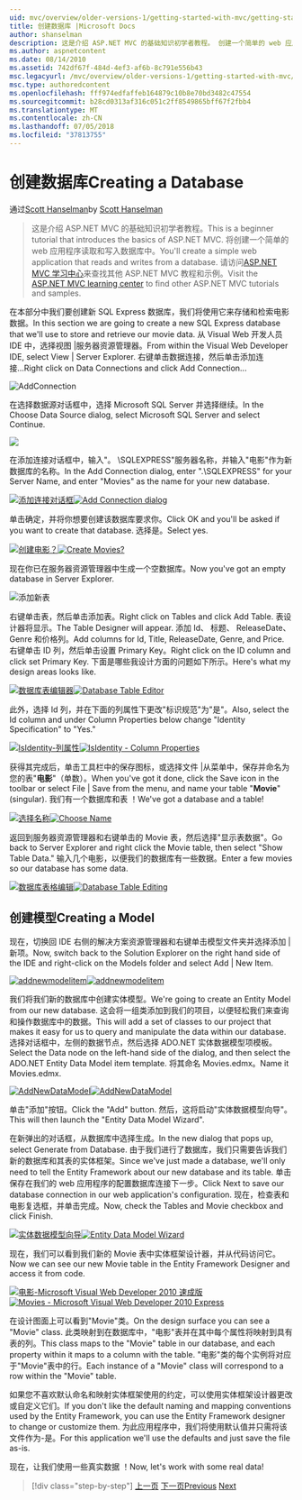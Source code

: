 ```yaml
---
uid: mvc/overview/older-versions-1/getting-started-with-mvc/getting-started-with-mvc-part4
title: 创建数据库 |Microsoft Docs
author: shanselman
description: 这是介绍 ASP.NET MVC 的基础知识初学者教程。 创建一个简单的 web 应用程序读取和写入数据库中。
ms.author: aspnetcontent
ms.date: 08/14/2010
ms.assetid: 742df67f-484d-4ef3-af6b-8c791e556b43
msc.legacyurl: /mvc/overview/older-versions-1/getting-started-with-mvc/getting-started-with-mvc-part4
msc.type: authoredcontent
ms.openlocfilehash: fff974edfaffeb164879c10b8e70bd3482c47554
ms.sourcegitcommit: b28cd0313af316c051c2ff8549865bff67f2fbb4
ms.translationtype: MT
ms.contentlocale: zh-CN
ms.lasthandoff: 07/05/2018
ms.locfileid: "37813755"
---
```

<a name="creating-a-database"></a><span data-ttu-id="dd1e0-104">创建数据库</span><span class="sxs-lookup"><span data-stu-id="dd1e0-104">Creating a Database</span></span>
====================
<span data-ttu-id="dd1e0-105">通过[Scott Hanselman](https://github.com/shanselman)</span><span class="sxs-lookup"><span data-stu-id="dd1e0-105">by [Scott Hanselman](https://github.com/shanselman)</span></span>

> <span data-ttu-id="dd1e0-106">这是介绍 ASP.NET MVC 的基础知识初学者教程。</span><span class="sxs-lookup"><span data-stu-id="dd1e0-106">This is a beginner tutorial that introduces the basics of ASP.NET MVC.</span></span> <span data-ttu-id="dd1e0-107">将创建一个简单的 web 应用程序读取和写入数据库中。</span><span class="sxs-lookup"><span data-stu-id="dd1e0-107">You'll create a simple web application that reads and writes from a database.</span></span> <span data-ttu-id="dd1e0-108">请访问[ASP.NET MVC 学习中心](../../../index.md)来查找其他 ASP.NET MVC 教程和示例。</span><span class="sxs-lookup"><span data-stu-id="dd1e0-108">Visit the [ASP.NET MVC learning center](../../../index.md) to find other ASP.NET MVC tutorials and samples.</span></span>


<span data-ttu-id="dd1e0-109">在本部分中我们要创建新 SQL Express 数据库，我们将使用它来存储和检索电影数据。</span><span class="sxs-lookup"><span data-stu-id="dd1e0-109">In this section we are going to create a new SQL Express database that we'll use to store and retrieve our movie data.</span></span> <span data-ttu-id="dd1e0-110">从 Visual Web 开发人员 IDE 中，选择视图 |服务器资源管理器。</span><span class="sxs-lookup"><span data-stu-id="dd1e0-110">From within the Visual Web Developer IDE, select View | Server Explorer.</span></span> <span data-ttu-id="dd1e0-111">右键单击数据连接，然后单击添加连接...</span><span class="sxs-lookup"><span data-stu-id="dd1e0-111">Right click on Data Connections and click Add Connection...</span></span>

![AddConnection](getting-started-with-mvc-part4/_static/image1.png)

<span data-ttu-id="dd1e0-113">在选择数据源对话框中，选择 Microsoft SQL Server 并选择继续。</span><span class="sxs-lookup"><span data-stu-id="dd1e0-113">In the Choose Data Source dialog, select Microsoft SQL Server and select Continue.</span></span>

![](getting-started-with-mvc-part4/_static/image2.png)

<span data-ttu-id="dd1e0-114">在添加连接对话框中，输入"。 \SQLEXPRESS"服务器名称，并输入"电影"作为新数据库的名称。</span><span class="sxs-lookup"><span data-stu-id="dd1e0-114">In the Add Connection dialog, enter ".\SQLEXPRESS" for your Server Name, and enter "Movies" as the name for your new database.</span></span>

<span data-ttu-id="dd1e0-115">[![添加连接对话框](getting-started-with-mvc-part4/_static/image4.png)](getting-started-with-mvc-part4/_static/image3.png)</span><span class="sxs-lookup"><span data-stu-id="dd1e0-115">[![Add Connection dialog](getting-started-with-mvc-part4/_static/image4.png)](getting-started-with-mvc-part4/_static/image3.png)</span></span>

<span data-ttu-id="dd1e0-116">单击确定，并将你想要创建该数据库要求你。</span><span class="sxs-lookup"><span data-stu-id="dd1e0-116">Click OK and you'll be asked if you want to create that database.</span></span> <span data-ttu-id="dd1e0-117">选择是。</span><span class="sxs-lookup"><span data-stu-id="dd1e0-117">Select yes.</span></span>

<span data-ttu-id="dd1e0-118">[![创建电影？](getting-started-with-mvc-part4/_static/image6.png)](getting-started-with-mvc-part4/_static/image5.png)</span><span class="sxs-lookup"><span data-stu-id="dd1e0-118">[![Create Movies?](getting-started-with-mvc-part4/_static/image6.png)](getting-started-with-mvc-part4/_static/image5.png)</span></span>

<span data-ttu-id="dd1e0-119">现在你已在服务器资源管理器中生成一个空数据库。</span><span class="sxs-lookup"><span data-stu-id="dd1e0-119">Now you've got an empty database in Server Explorer.</span></span>

![添加新表](getting-started-with-mvc-part4/_static/image7.png)

<span data-ttu-id="dd1e0-121">右键单击表，然后单击添加表。</span><span class="sxs-lookup"><span data-stu-id="dd1e0-121">Right click on Tables and click Add Table.</span></span> <span data-ttu-id="dd1e0-122">表设计器将显示。</span><span class="sxs-lookup"><span data-stu-id="dd1e0-122">The Table Designer will appear.</span></span> <span data-ttu-id="dd1e0-123">添加 Id、 标题、 ReleaseDate、 Genre 和价格列。</span><span class="sxs-lookup"><span data-stu-id="dd1e0-123">Add columns for Id, Title, ReleaseDate, Genre, and Price.</span></span> <span data-ttu-id="dd1e0-124">右键单击 ID 列，然后单击设置 Primary Key。</span><span class="sxs-lookup"><span data-stu-id="dd1e0-124">Right click on the ID column and click set Primary Key.</span></span> <span data-ttu-id="dd1e0-125">下面是哪些我设计方面的问题如下所示。</span><span class="sxs-lookup"><span data-stu-id="dd1e0-125">Here's what my design areas looks like.</span></span>

<span data-ttu-id="dd1e0-126">[![数据库表编辑器](getting-started-with-mvc-part4/_static/image9.png)](getting-started-with-mvc-part4/_static/image8.png)</span><span class="sxs-lookup"><span data-stu-id="dd1e0-126">[![Database Table Editor](getting-started-with-mvc-part4/_static/image9.png)](getting-started-with-mvc-part4/_static/image8.png)</span></span>

<span data-ttu-id="dd1e0-127">此外，选择 Id 列，并在下面的列属性下更改"标识规范"为"是"。</span><span class="sxs-lookup"><span data-stu-id="dd1e0-127">Also, select the Id column and under Column Properties below change "Identity Specification" to "Yes."</span></span>

<span data-ttu-id="dd1e0-128">[![IsIdentity-列属性](getting-started-with-mvc-part4/_static/image11.png)](getting-started-with-mvc-part4/_static/image10.png)</span><span class="sxs-lookup"><span data-stu-id="dd1e0-128">[![IsIdentity - Column Properties](getting-started-with-mvc-part4/_static/image11.png)](getting-started-with-mvc-part4/_static/image10.png)</span></span>

<span data-ttu-id="dd1e0-129">获得其完成后，单击工具栏中的保存图标，或选择文件 |从菜单中，保存并命名为您的表"**电影**"（单数）。</span><span class="sxs-lookup"><span data-stu-id="dd1e0-129">When you've got it done, click the Save icon in the toolbar or select File | Save from the menu, and name your table "**Movie**" (singular).</span></span> <span data-ttu-id="dd1e0-130">我们有一个数据库和表 ！</span><span class="sxs-lookup"><span data-stu-id="dd1e0-130">We've got a database and a table!</span></span>

<span data-ttu-id="dd1e0-131">[![选择名称](getting-started-with-mvc-part4/_static/image13.png)](getting-started-with-mvc-part4/_static/image12.png)</span><span class="sxs-lookup"><span data-stu-id="dd1e0-131">[![Choose Name](getting-started-with-mvc-part4/_static/image13.png)](getting-started-with-mvc-part4/_static/image12.png)</span></span>

<span data-ttu-id="dd1e0-132">返回到服务器资源管理器和右键单击的 Movie 表，然后选择"显示表数据"。</span><span class="sxs-lookup"><span data-stu-id="dd1e0-132">Go back to Server Explorer and right click the Movie table, then select "Show Table Data."</span></span> <span data-ttu-id="dd1e0-133">输入几个电影，以便我们的数据库有一些数据。</span><span class="sxs-lookup"><span data-stu-id="dd1e0-133">Enter a few movies so our database has some data.</span></span>

<span data-ttu-id="dd1e0-134">[![数据库表格编辑](getting-started-with-mvc-part4/_static/image15.png)](getting-started-with-mvc-part4/_static/image14.png)</span><span class="sxs-lookup"><span data-stu-id="dd1e0-134">[![Database Table Editing](getting-started-with-mvc-part4/_static/image15.png)](getting-started-with-mvc-part4/_static/image14.png)</span></span>

## <a name="creating-a-model"></a><span data-ttu-id="dd1e0-135">创建模型</span><span class="sxs-lookup"><span data-stu-id="dd1e0-135">Creating a Model</span></span>

<span data-ttu-id="dd1e0-136">现在，切换回 IDE 右侧的解决方案资源管理器和右键单击模型文件夹并选择添加 |新项。</span><span class="sxs-lookup"><span data-stu-id="dd1e0-136">Now, switch back to the Solution Explorer on the right hand side of the IDE and right-click on the Models folder and select Add | New Item.</span></span>

<span data-ttu-id="dd1e0-137">[![addnewmodelitem](getting-started-with-mvc-part4/_static/image17.png)](getting-started-with-mvc-part4/_static/image16.png)</span><span class="sxs-lookup"><span data-stu-id="dd1e0-137">[![addnewmodelitem](getting-started-with-mvc-part4/_static/image17.png)](getting-started-with-mvc-part4/_static/image16.png)</span></span>

<span data-ttu-id="dd1e0-138">我们将我们新的数据库中创建实体模型。</span><span class="sxs-lookup"><span data-stu-id="dd1e0-138">We're going to create an Entity Model from our new database.</span></span> <span data-ttu-id="dd1e0-139">这会将一组类添加到我们的项目，以便轻松我们来查询和操作数据库中的数据。</span><span class="sxs-lookup"><span data-stu-id="dd1e0-139">This will add a set of classes to our project that makes it easy for us to query and manipulate the data within our database.</span></span> <span data-ttu-id="dd1e0-140">选择对话框中，左侧的数据节点，然后选择 ADO.NET 实体数据模型项模板。</span><span class="sxs-lookup"><span data-stu-id="dd1e0-140">Select the Data node on the left-hand side of the dialog, and then select the ADO.NET Entity Data Model item template.</span></span> <span data-ttu-id="dd1e0-141">将其命名 Movies.edmx。</span><span class="sxs-lookup"><span data-stu-id="dd1e0-141">Name it Movies.edmx.</span></span>

<span data-ttu-id="dd1e0-142">[![AddNewDataModel](getting-started-with-mvc-part4/_static/image19.png)](getting-started-with-mvc-part4/_static/image18.png)</span><span class="sxs-lookup"><span data-stu-id="dd1e0-142">[![AddNewDataModel](getting-started-with-mvc-part4/_static/image19.png)](getting-started-with-mvc-part4/_static/image18.png)</span></span>

<span data-ttu-id="dd1e0-143">单击"添加"按钮。</span><span class="sxs-lookup"><span data-stu-id="dd1e0-143">Click the "Add" button.</span></span> <span data-ttu-id="dd1e0-144">然后，这将启动"实体数据模型向导"。</span><span class="sxs-lookup"><span data-stu-id="dd1e0-144">This will then launch the "Entity Data Model Wizard".</span></span>

<span data-ttu-id="dd1e0-145">在新弹出的对话框，从数据库中选择生成。</span><span class="sxs-lookup"><span data-stu-id="dd1e0-145">In the new dialog that pops up, select Generate from Database.</span></span> <span data-ttu-id="dd1e0-146">由于我们进行了数据库，我们只需要告诉我们新的数据库和其表的实体框架。</span><span class="sxs-lookup"><span data-stu-id="dd1e0-146">Since we've just made a database, we'll only need to tell the Entity Framework about our new database and its table.</span></span> <span data-ttu-id="dd1e0-147">单击保存在我们的 web 应用程序的配置数据库连接下一步。</span><span class="sxs-lookup"><span data-stu-id="dd1e0-147">Click Next to save our database connection in our web application's configuration.</span></span> <span data-ttu-id="dd1e0-148">现在，检查表和电影复选框，并单击完成。</span><span class="sxs-lookup"><span data-stu-id="dd1e0-148">Now, check the Tables and Movie checkbox and click Finish.</span></span>

<span data-ttu-id="dd1e0-149">[![实体数据模型向导](getting-started-with-mvc-part4/_static/image21.png)](getting-started-with-mvc-part4/_static/image20.png)</span><span class="sxs-lookup"><span data-stu-id="dd1e0-149">[![Entity Data Model Wizard](getting-started-with-mvc-part4/_static/image21.png)](getting-started-with-mvc-part4/_static/image20.png)</span></span>

<span data-ttu-id="dd1e0-150">现在，我们可以看到我们新的 Movie 表中实体框架设计器，并从代码访问它。</span><span class="sxs-lookup"><span data-stu-id="dd1e0-150">Now we can see our new Movie table in the Entity Framework Designer and access it from code.</span></span>

<span data-ttu-id="dd1e0-151">[![电影-Microsoft Visual Web Developer 2010 速成版](getting-started-with-mvc-part4/_static/image23.png)](getting-started-with-mvc-part4/_static/image22.png)</span><span class="sxs-lookup"><span data-stu-id="dd1e0-151">[![Movies - Microsoft Visual Web Developer 2010 Express](getting-started-with-mvc-part4/_static/image23.png)](getting-started-with-mvc-part4/_static/image22.png)</span></span>

<span data-ttu-id="dd1e0-152">在设计图面上可以看到"Movie"类。</span><span class="sxs-lookup"><span data-stu-id="dd1e0-152">On the design surface you can see a "Movie" class.</span></span> <span data-ttu-id="dd1e0-153">此类映射到在数据库中，"电影"表并在其中每个属性将映射到具有表的列。</span><span class="sxs-lookup"><span data-stu-id="dd1e0-153">This class maps to the "Movie" table in our database, and each property within it maps to a column with the table.</span></span> <span data-ttu-id="dd1e0-154">"电影"类的每个实例将对应于"Movie"表中的行。</span><span class="sxs-lookup"><span data-stu-id="dd1e0-154">Each instance of a "Movie" class will correspond to a row within the "Movie" table.</span></span>

<span data-ttu-id="dd1e0-155">如果您不喜欢默认命名和映射实体框架使用的约定，可以使用实体框架设计器更改或自定义它们。</span><span class="sxs-lookup"><span data-stu-id="dd1e0-155">If you don't like the default naming and mapping conventions used by the Entity Framework, you can use the Entity Framework designer to change or customize them.</span></span> <span data-ttu-id="dd1e0-156">为此应用程序中，我们将使用默认值并只需将该文件作为-是。</span><span class="sxs-lookup"><span data-stu-id="dd1e0-156">For this application we'll use the defaults and just save the file as-is.</span></span>

<span data-ttu-id="dd1e0-157">现在，让我们使用一些真实数据 ！</span><span class="sxs-lookup"><span data-stu-id="dd1e0-157">Now, let's work with some real data!</span></span>

> [!div class="step-by-step"]
> <span data-ttu-id="dd1e0-158">[上一页](getting-started-with-mvc-part3.md)
> [下一页](getting-started-with-mvc-part5.md)</span><span class="sxs-lookup"><span data-stu-id="dd1e0-158">[Previous](getting-started-with-mvc-part3.md)
[Next](getting-started-with-mvc-part5.md)</span></span>
